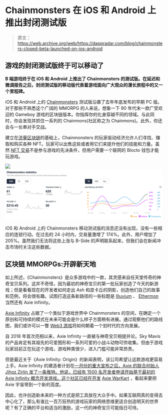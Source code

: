 # Chainmonsters 在 iOS 和 Android 上推出封闭测试版

> 原文：<https://web.archive.org/web/https://dappradar.com/blog/chainmonsters-closed-beta-launched-on-ios-android>

## 游戏的封闭测试版终于可以移动了

**B 端游戏终于在 iOS 和 Android 上推出了 Chainmonsters 的测试版。在延迟和微调报告之后，封闭测试版的移动版代表着游戏面向广大观众的漫长旅程中的又一个里程碑。**

iOS 和 Android 上的 [Chainmonsters](https://web.archive.org/web/20230124074317/https://dappradar.com/flow/games/chainmonsters) 测试版沿袭了去年年底发布的早期 PC 版。对于那些不熟悉这个广阔的 MMORPG 的人来说，想象一下 90 年代末一款广受欢迎的 Gameboy 游戏的区块链版本。你指挥你的化身穿越不同的领域。与此同时，你会发现并抓住一系列的 Chainmons(社区称之为 Chainmons)。此外，你还会与一长串对手交战。

建立在[流量区块链](https://web.archive.org/web/20230124074317/https://dappradar.com/rankings/protocol/flow)的基础上，Chainmonsters 的玩家驱动经济允许人们寻找、赚取和购买各种 NFT。玩家可以出售这些或者用它们来提升他们的技能和力量。虽然 [NFT 交易](https://web.archive.org/web/20230124074317/https://www.dappradar.com/nft)不是参与游戏的先决条件，但用户需要一个联网的 Blocto 钱包才能玩游戏。

![](img/ccdc4ef95fa478c87c54077aed9e5005.png)![](img/029206172246056474deb33d21f07ef9.png)

iOS 和 Android 上的 Chainmonsters 移动测试版的消息还没有出现，没有一些相应的连锁行动。在过去的 24 小时内，交易量激增了 174%。此外，用户增加了 205%。虽然我们无法将这些上涨与 B-Side 的声明联系起来，但我们会在新闻冲击市场时关注这些数据。

## 区块链 MMORPGs:开辟新天地

如上所述，《Chainmonsters》是众多游戏中的一款，其灵感来自任天堂传奇的神奇宝贝系列。这并不奇怪，因为最初的神奇宝贝的第一批玩家创造了今天的新游戏；但是看看现在的开发者如何走出 Ash 和皮卡丘的阴影，创造他们自己的故事和范例，将会很有趣。试图打造这条新路径的一些标题是 [Illuvium](https://web.archive.org/web/20230124074317/https://dappradar.com/ethereum/games/illuvium) 、 [Ethermon](https://web.archive.org/web/20230124074317/https://dappradar.com/ethereum/games/ethermon) 当然还有 Axie Infinity。

[Axie Infinity](https://web.archive.org/web/20230124074317/https://dappradar.com/ronin/games/axie-infinity) 占据了一个类似于游戏世界中 Chainmonsters 的空间，在确定一个原创和可持续的模式在未来可能会是什么样子方面稍有进展。通过观察他们的路线图，我们或许可以一瞥 [Web3 游戏](https://web.archive.org/web/20230124074317/https://dappradar.com/rankings/category/games)将如何朝着一个划时代的方向发展。

自 2018 年首次亮相以来，Axie Infinity 一直被与神奇宝贝相提并论。Sky Mavis 的产品肯定有其祖先的可爱图形和一系列可爱的小战斗动物可供收集。但由于游戏玩家目前正在玩这个游戏，游戏种类很少，进入门槛可能非常昂贵。

但是最近关于《Axie Infinity: Origin》的新闻表明，该公司希望让这款游戏更容易上手。Axie Infinity 的建造者计划在[一月份的重大宣布之后，Axie 的联合创始人 Jihoz Zirlin 发了一条推特。他说，已经有 1500 名开发者申请开始基于最初的 Axie Infinity 概念开发游戏。这个社区已经在开发](https://web.archive.org/web/20230124074317/https://dappradar.com/blog/axie-infinity-welcomes-members-in-new-builders-program/) [Axie WarKart](https://web.archive.org/web/20230124074317/https://dappradar.com/blog/axie-community-starts-building-spin-off-games) ，看起来要把 Axie 宇宙带到一个新的高度。

因此，也许创造新未来的一种方式是把工具放在大众手中。如果互联网真的变得去中心化了，那么有谁比一百万狂热的游戏玩家的网络思维更适合创造明天的世界呢？有了正确的平台和适当的激励，这一代的神奇宝贝可能指日可待。
